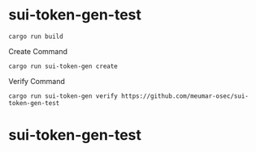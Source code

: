 # sui-token-gen-test

```
cargo run build
```
Create Command
```
cargo run sui-token-gen create   
```

Verify Command
```
cargo run sui-token-gen verify https://github.com/meumar-osec/sui-token-gen-test
```
# sui-token-gen-test
